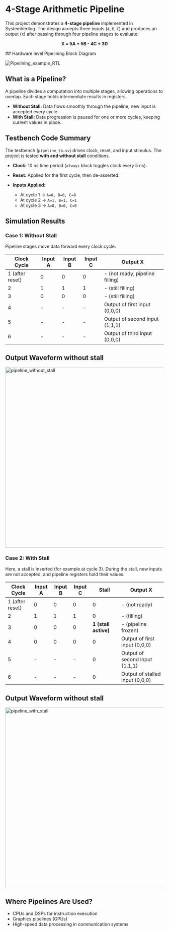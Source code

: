 # 4-Stage Arithmetic Pipeline 

This project demonstrates a **4-stage pipeline** implemented in SystemVerilog. The design accepts three inputs (`A`, `B`, `C`) and produces an output (`X`) after passing through four pipeline stages to evaluate:
<p align="center">
  <b>X = 5A + 5B - 4C + 3D </b>
</p>
## Hardware level Pipelining Block Diagram 

![Pipelining_example_RTL](https://github.com/user-attachments/assets/963e2db7-380c-4fca-a1e5-6728acc71b55)

## What is a Pipeline?

A pipeline divides a computation into multiple stages, allowing operations to overlap. Each stage holds intermediate results in registers.

* **Without Stall:** Data flows smoothly through the pipeline, new input is accepted every cycle.
* **With Stall:** Data progression is paused for one or more cycles, keeping current values in place.

## Testbench Code Summary
The testbench (`pipeline_tb.sv`) drives clock, reset, and input stimulus. The project is tested **with and without stall** conditions.

* **Clock:** 10 ns time period (`always` block toggles clock every 5 ns).
* **Reset:** Applied for the first cycle, then de-asserted.
* **Inputs Applied:**

  * At cycle 1 → `A=0, B=0, C=0`
  * At cycle 2 → `A=1, B=1, C=1`
  * At cycle 3 → `A=0, B=0, C=0`

## Simulation Results

### Case 1: **Without Stall**

Pipeline stages move data forward every clock cycle.

| Clock Cycle     | Input A | Input B | Input C | Output X                        |
| --------------- | ------- | ------- | ------- | ------------------------------- |
| 1 (after reset) | 0       | 0       | 0       | - (not ready, pipeline filling) |
| 2               | 1       | 1       | 1       | - (still filling)               |
| 3               | 0       | 0       | 0       | - (still filling)               |
| 4               | -       | -       | -       | Output of first input (0,0,0)   |
| 5               | -       | -       | -       | Output of second input (1,1,1)  |
| 6               | -       | -       | -       | Output of third input (0,0,0)   |

## </i>Output Waveform without stall</i>
<img width="1358" height="574" alt="pipeline_without_stall" src="https://github.com/user-attachments/assets/3a59c333-3fc3-4efa-9fae-611afcaa75f5" />

### Case 2: **With Stall**

Here, a stall is inserted (for example at cycle 3). During the stall, new inputs are not accepted, and pipeline registers hold their values.

| Clock Cycle     | Input A | Input B | Input C | Stall                | Output X                        |
| --------------- | ------- | ------- | ------- | -------------------- | ------------------------------- |
| 1 (after reset) | 0       | 0       | 0       | 0                    | - (not ready)                   |
| 2               | 1       | 1       | 1       | 0                    | - (filling)                     |
| 3               | 0       | 0       | 0       | **1 (stall active)** | - (pipeline frozen)             |
| 4               | 0       | 0       | 0       | 0                    | Output of first input (0,0,0)   |
| 5               | -       | -       | -       | 0                    | Output of second input (1,1,1)  |
| 6               | -       | -       | -       | 0                    | Output of stalled input (0,0,0) |

## </i>Output Waveform without stall</i>

<img width="1358" height="574" alt="pipeline_with_stall" src="https://github.com/user-attachments/assets/0219c9f1-3b06-4ac0-91eb-0375af31b94e" />

## Where Pipelines Are Used?

* CPUs and DSPs for instruction execution
* Graphics pipelines (GPUs)
* High-speed data processing in communication systems
